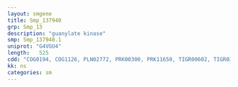 ```yaml
---
layout: smgene
title: Smp_137940
grp: Smp_13
description: "guanylate kinase"
smp: Smp_137940.1
uniprot: "G4VGU4"
length:   525
cdd: "COG0194, COG1126, PLN02772, PRK00300, PRK11650, TIGR00602, TIGR03263, cd00071, cl17190, cl21455, pfam00625, pfam13401, smart00072, smart00382"
kk: ns
categories: sm
---
```


